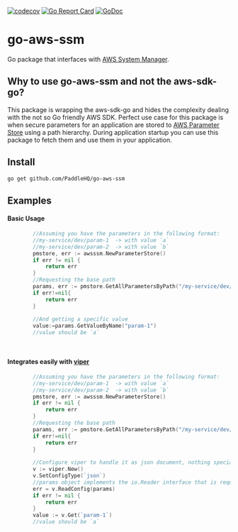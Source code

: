 [![codecov](https://codecov.io/gh/PaddleHQ/go-aws-ssm/branch/master/graph/badge.svg)](https://codecov.io/gh/PaddleHQ/go-aws-ssm)
[![Go Report Card](https://goreportcard.com/badge/github.com/PaddleHQ/go-aws-ssm)](https://goreportcard.com/report/github.com/PaddleHQ/go-aws-ssm)
[![GoDoc](https://godoc.org/github.com/PaddleHQ/go-aws-ssm?status.svg)](https://pkg.go.dev/github.com/PaddleHQ/go-aws-ssm)

# go-aws-ssm
Go package that interfaces with [AWS System Manager](https://www.amazonaws.cn/en/systems-manager/).

## Why to use go-aws-ssm and not the aws-sdk-go?
This package is wrapping the aws-sdk-go and hides the complexity dealing with the not so Go friendly AWS SDK.
Perfect use case for this package is when secure parameters for an application are stored to 
[AWS Parameter Store](https://docs.aws.amazon.com/systems-manager/latest/userguide/systems-manager-parameter-store.html)
using a path hierarchy. During application startup you can use this package to fetch them and use them in your application.

## Install

```bash
go get github.com/PaddleHQ/go-aws-ssm
```

## Examples 

#### Basic Usage

```go
        //Assuming you have the parameters in the following format:
    	//my-service/dev/param-1  -> with value `a`
    	//my-service/dev/param-2  -> with value `b`
    	pmstore, err := awsssm.NewParameterStore()
    	if err != nil {
    		return err
    	}
    	//Requesting the base path
    	params, err := pmstore.GetAllParametersByPath("/my-service/dev/", true)
    	if err!=nil{
    		return err
    	}
    	
    	//And getting a specific value
    	value:=params.GetValueByName("param-1")
    	//value should be `a`
    	
    	
```

#### Integrates easily with [viper](https://github.com/spf13/viper)
```go
        //Assuming you have the parameters in the following format:
     	//my-service/dev/param-1  -> with value `a`
     	//my-service/dev/param-2  -> with value `b`
     	pmstore, err := awsssm.NewParameterStore()
     	if err != nil {
     		return err
     	}
     	//Requesting the base path
     	params, err := pmstore.GetAllParametersByPath("/my-service/dev/", true)
     	if err!=nil{
     		return err
     	}
    
    	//Configure viper to handle it as json document, nothing special here!
    	v := viper.New()
    	v.SetConfigType(`json`)
    	//params object implements the io.Reader interface that is required
    	err = v.ReadConfig(params)
    	if err != nil {
    		return err
    	}
    	value := v.Get(`param-1`)
    	//value should be `a`
```
